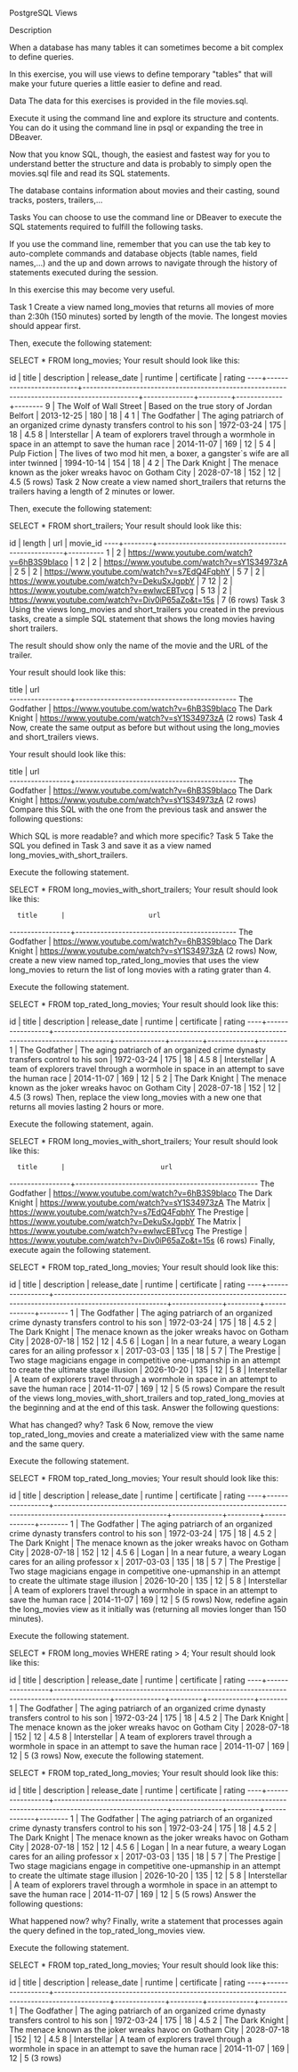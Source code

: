 PostgreSQL Views

Description

When a database has many tables it can sometimes become a bit complex to define queries.

In this exercise, you will use views to define temporary "tables" that will make your future queries a little easier 
to define and read.

Data
The data for this exercises is provided in the file movies.sql.

Execute it using the command line and explore its structure and contents. You can do it using the command line in psql 
or expanding the tree in DBeaver.

Now that you know SQL, though, the easiest and fastest way for you to understand better the structure and data is 
probably to simply open the movies.sql file and read its SQL statements.

The database contains information about movies and their casting, sound tracks, posters, trailers,...

Tasks
You can choose to use the command line or DBeaver to execute the SQL statements required to fulfill the following tasks.

If you use the command line, remember that you can use the tab key to auto-complete commands and database objects 
(table names, field names,...) and the up and down arrows to navigate through the history of statements executed during 
the session.

In this exercise this may become very useful.

Task 1
Create a view named long_movies that returns all movies of more than 2:30h (150 minutes) sorted by length of the movie. 
The longest movies should appear first.

Then, execute the following statement:

SELECT * FROM long_movies;
Your result should look like this:

id |          title          |                                         description                                         | release_date | runtime | certificate | rating
----+-------------------------+---------------------------------------------------------------------------------------------+--------------+---------+-------------+--------
9 | The Wolf of Wall Street | Based on the true story of Jordan Belfort                                                   | 2013-12-25   |     180 | 18          |      4
1 | The Godfather           | The aging patriarch of an organized crime dynasty transfers control to his son              | 1972-03-24   |     175 | 18          |    4.5
8 | Interstellar            | A team of explorers travel through a wormhole in space in an attempt to save the human race | 2014-11-07   |     169 | 12          |      5
4 | Pulp Fiction            | The lives of two mod hit men, a boxer, a gangster`s wife are all inter twinned              | 1994-10-14   |     154 | 18          |      4
2 | The Dark Knight         | The menace known as the joker wreaks havoc on Gotham City                                   | 2028-07-18   |     152 | 12          |    4.5
(5 rows)
Task 2
Now create a view named short_trailers that returns the trailers having a length of 2 minutes or lower.

Then, execute the following statement:

SELECT * FROM short_trailers;
Your result should look like this:

id | length |                        url                        | movie_id
----+--------+---------------------------------------------------+----------
1 |      2 | https://www.youtube.com/watch?v=6hB3S9bIaco       |        1
2 |      2 | https://www.youtube.com/watch?v=sY1S34973zA       |        2
5 |      2 | https://www.youtube.com/watch?v=s7EdQ4FqbhY       |        5
7 |      2 | https://www.youtube.com/watch?v=DekuSxJgpbY       |        7
12 |      2 | https://www.youtube.com/watch?v=ewlwcEBTvcg       |        5
13 |      2 | https://www.youtube.com/watch?v=Div0iP65aZo&t=15s |        7
(6 rows)
Task 3
Using the views long_movies and short_trailers you created in the previous tasks, create a simple SQL statement that 
shows the long movies having short trailers.

The result should show only the name of the movie and the URL of the trailer.

Your result should look like this:

title      |                     url                     
-----------------+---------------------------------------------
The Godfather   | https://www.youtube.com/watch?v=6hB3S9bIaco
The Dark Knight | https://www.youtube.com/watch?v=sY1S34973zA
(2 rows)
Task 4
Now, create the same output as before but without using the long_movies and short_trailers views.

Your result should look like this:

title      |                     url                     
-----------------+---------------------------------------------
The Godfather   | https://www.youtube.com/watch?v=6hB3S9bIaco
The Dark Knight | https://www.youtube.com/watch?v=sY1S34973zA
(2 rows)
Compare this SQL with the one from the previous task and answer the following questions:

Which SQL is more readable? and which more specific?
Task 5
Take the SQL you defined in Task 3 and save it as a view named long_movies_with_short_trailers.

Execute the following statement.

SELECT * FROM long_movies_with_short_trailers;
Your result should look like this:

      title      |                     url                     
-----------------+---------------------------------------------
The Godfather   | https://www.youtube.com/watch?v=6hB3S9bIaco
The Dark Knight | https://www.youtube.com/watch?v=sY1S34973zA
(2 rows)
Now, create a new view named top_rated_long_movies that uses the view long_movies to return the list of long movies 
with a rating grater than 4.

Execute the following statement.

SELECT * FROM top_rated_long_movies;
Your result should look like this:

id |      title      |                                         description                                         | release_date | runtime | certificate | rating
----+-----------------+---------------------------------------------------------------------------------------------+--------------+---------+-------------+--------
1 | The Godfather   | The aging patriarch of an organized crime dynasty transfers control to his son              | 1972-03-24   |     175 | 18          |    4.5
8 | Interstellar    | A team of explorers travel through a wormhole in space in an attempt to save the human race | 2014-11-07   |     169 | 12          |      5
2 | The Dark Knight | The menace known as the joker wreaks havoc on Gotham City                                   | 2028-07-18   |     152 | 12          |    4.5
(3 rows)
Then, replace the view long_movies with a new one that returns all movies lasting 2 hours or more.

Execute the following statement, again.

SELECT * FROM long_movies_with_short_trailers;
Your result should look like this:

      title      |                        url                        
-----------------+---------------------------------------------------
The Godfather   | https://www.youtube.com/watch?v=6hB3S9bIaco
The Dark Knight | https://www.youtube.com/watch?v=sY1S34973zA
The Matrix      | https://www.youtube.com/watch?v=s7EdQ4FqbhY
The Prestige    | https://www.youtube.com/watch?v=DekuSxJgpbY
The Matrix      | https://www.youtube.com/watch?v=ewlwcEBTvcg
The Prestige    | https://www.youtube.com/watch?v=Div0iP65aZo&t=15s
(6 rows)
Finally, execute again the following statement.

SELECT * FROM top_rated_long_movies;
Your result should look like this:

id |      title      |                                                 description                                                 | release_date | runtime | certificate | rating
----+-----------------+-------------------------------------------------------------------------------------------------------------+--------------+---------+-------------+--------
1 | The Godfather   | The aging patriarch of an organized crime dynasty transfers control to his son                              | 1972-03-24   |     175 | 18          |    4.5
2 | The Dark Knight | The menace known as the joker wreaks havoc on Gotham City                                                   | 2028-07-18   |     152 | 12          |    4.5
6 | Logan           | In a near future, a weary Logan cares for an ailing professor x                                             | 2017-03-03   |     135 | 18          |      5
7 | The Prestige    | Two stage magicians engage in competitive one-upmanship in an attempt to create the ultimate stage illusion | 2026-10-20   |     135 | 12          |      5
8 | Interstellar    | A team of explorers travel through a wormhole in space in an attempt to save the human race                 | 2014-11-07   |     169 | 12          |      5
(5 rows)
Compare the result of the views long_movies_with_short_trailers and top_rated_long_movies at the beginning and at the end of this task. Answer the following questions:

What has changed? why?
Task 6
Now, remove the view top_rated_long_movies and create a materialized view with the same name and the same query.

Execute the following statement.

SELECT * FROM top_rated_long_movies;
Your result should look like this:

id |      title      |                                                 description                                                 | release_date | runtime | certificate | rating
----+-----------------+-------------------------------------------------------------------------------------------------------------+--------------+---------+-------------+--------
1 | The Godfather   | The aging patriarch of an organized crime dynasty transfers control to his son                              | 1972-03-24   |     175 | 18          |    4.5
2 | The Dark Knight | The menace known as the joker wreaks havoc on Gotham City                                                   | 2028-07-18   |     152 | 12          |    4.5
6 | Logan           | In a near future, a weary Logan cares for an ailing professor x                                             | 2017-03-03   |     135 | 18          |      5
7 | The Prestige    | Two stage magicians engage in competitive one-upmanship in an attempt to create the ultimate stage illusion | 2026-10-20   |     135 | 12          |      5
8 | Interstellar    | A team of explorers travel through a wormhole in space in an attempt to save the human race                 | 2014-11-07   |     169 | 12          |      5
(5 rows)
Now, redefine again the long_movies view as it initially was (returning all movies longer than 150 minutes).

Execute the following statement.

SELECT * FROM long_movies WHERE rating > 4;
Your result should look like this:

id |      title      |                                         description                                         | release_date | runtime | certificate | rating
----+-----------------+---------------------------------------------------------------------------------------------+--------------+---------+-------------+--------
1 | The Godfather   | The aging patriarch of an organized crime dynasty transfers control to his son              | 1972-03-24   |     175 | 18          |    4.5
2 | The Dark Knight | The menace known as the joker wreaks havoc on Gotham City                                   | 2028-07-18   |     152 | 12          |    4.5
8 | Interstellar    | A team of explorers travel through a wormhole in space in an attempt to save the human race | 2014-11-07   |     169 | 12          |      5
(3 rows)
Now, execute the following statement.

SELECT * FROM top_rated_long_movies;
Your result should look like this:

id |      title      |                                                 description                                                 | release_date | runtime | certificate | rating
----+-----------------+-------------------------------------------------------------------------------------------------------------+--------------+---------+-------------+--------
1 | The Godfather   | The aging patriarch of an organized crime dynasty transfers control to his son                              | 1972-03-24   |     175 | 18          |    4.5
2 | The Dark Knight | The menace known as the joker wreaks havoc on Gotham City                                                   | 2028-07-18   |     152 | 12          |    4.5
6 | Logan           | In a near future, a weary Logan cares for an ailing professor x                                             | 2017-03-03   |     135 | 18          |      5
7 | The Prestige    | Two stage magicians engage in competitive one-upmanship in an attempt to create the ultimate stage illusion | 2026-10-20   |     135 | 12          |      5
8 | Interstellar    | A team of explorers travel through a wormhole in space in an attempt to save the human race                 | 2014-11-07   |     169 | 12          |      5
(5 rows)
Answer the following questions:

What happened now? why?
Finally, write a statement that processes again the query defined in the top_rated_long_movies view.

Execute the following statement.

SELECT * FROM top_rated_long_movies;
Your result should look like this:

id |      title      |                                         description                                         | release_date | runtime | certificate | rating
----+-----------------+---------------------------------------------------------------------------------------------+--------------+---------+-------------+--------
1 | The Godfather   | The aging patriarch of an organized crime dynasty transfers control to his son              | 1972-03-24   |     175 | 18          |    4.5
2 | The Dark Knight | The menace known as the joker wreaks havoc on Gotham City                                   | 2028-07-18   |     152 | 12          |    4.5
8 | Interstellar    | A team of explorers travel through a wormhole in space in an attempt to save the human race | 2014-11-07   |     169 | 12          |      5
(3 rows)